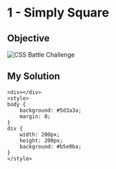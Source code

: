 # 1 - Simply Square

## Objective

![CSS Battle Challenge](https://cssbattle.dev/targets/1.png)

## My Solution

    <div></div>
    <style>
    body {
        background: #5d3a3a;
        margin: 0;
    }
    div {
        width: 200px;
        height: 200px;
        background: #b5e0ba;
    }
    </style>
